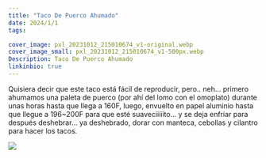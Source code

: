 ```yaml
---
title: "Taco De Puerco Ahumado"
date: 2024/1/1
tags:

cover_image: pxl_20231012_215010674_v1-original.webp
cover_image_small: pxl_20231012_215010674_v1-500px.webp
Description: Taco De Puerco Ahumado
linkinbio: true
---
```


Quisiera decir que este taco está fácil de reproducir, pero.. neh...  primero ahumamos una paleta de puerco (por ahí del lomo con el omoplato) durante unas horas hasta que llega a 160F, luego, envuelto en papel aluminio hasta que llegue a 196~200F para que esté suaveciiiiito... y se deja enfriar para después deshebrar... ya deshebrado, dorar con manteca, cebollas y cilantro para hacer los tacos. 


[![](pxl_20231012_215010674_v1)](pxl_20231012_215010674_v1-original.webp)